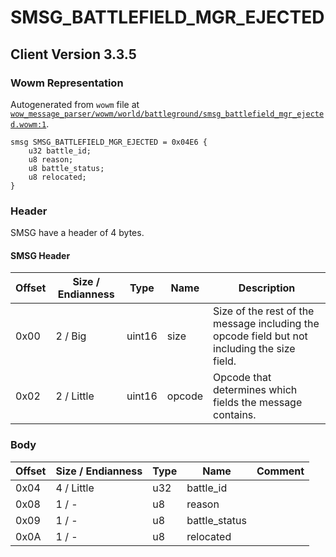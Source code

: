 # SMSG_BATTLEFIELD_MGR_EJECTED

## Client Version 3.3.5

### Wowm Representation

Autogenerated from `wowm` file at [`wow_message_parser/wowm/world/battleground/smsg_battlefield_mgr_ejected.wowm:1`](https://github.com/gtker/wow_messages/tree/main/wow_message_parser/wowm/world/battleground/smsg_battlefield_mgr_ejected.wowm#L1).
```rust,ignore
smsg SMSG_BATTLEFIELD_MGR_EJECTED = 0x04E6 {
    u32 battle_id;
    u8 reason;
    u8 battle_status;
    u8 relocated;
}
```
### Header

SMSG have a header of 4 bytes.

#### SMSG Header

| Offset | Size / Endianness | Type   | Name   | Description |
| ------ | ----------------- | ------ | ------ | ----------- |
| 0x00   | 2 / Big           | uint16 | size   | Size of the rest of the message including the opcode field but not including the size field.|
| 0x02   | 2 / Little        | uint16 | opcode | Opcode that determines which fields the message contains.|

### Body

| Offset | Size / Endianness | Type | Name | Comment |
| ------ | ----------------- | ---- | ---- | ------- |
| 0x04 | 4 / Little | u32 | battle_id |  |
| 0x08 | 1 / - | u8 | reason |  |
| 0x09 | 1 / - | u8 | battle_status |  |
| 0x0A | 1 / - | u8 | relocated |  |

